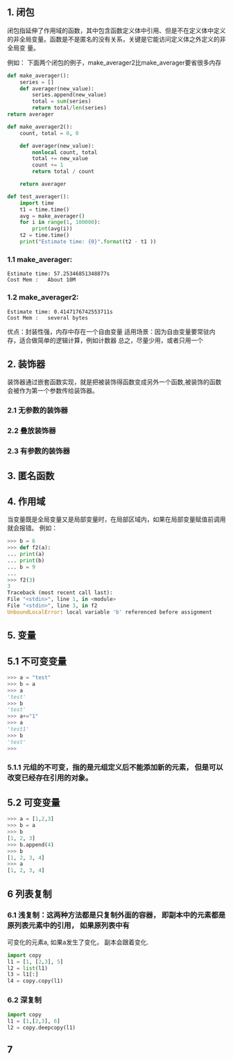 ## 1. 闭包
闭包指延伸了作用域的函数，其中包含函数定义体中引用、但是不在定义体中定义
的非全局变量。函数是不是匿名的没有关系，关键是它能访问定义体之外定义的非全局变
量。

例如： 下面两个闭包的例子，make_averager2比make_averager要省很多内存
```py
def make_averager():
    series = []
    def averager(new_value):
        series.append(new_value)
        total = sum(series)
        return total/len(series)
return averager

def make_averager2():
    count, total = 0, 0

    def averager(new_value):
        nonlocal count, total
        total += new_value
        count += 1
        return total / count

    return averager

def test_averager():
    import time
    t1 = time.time()
    avg = make_averager()
    for i in range(1, 100000):
        print(avg(i))
    t2 = time.time()
    print("Estimate time: {0}".format(t2 - t1 ))
```

### 1.1 make_averager:
    Estimate time: 57.25346851348877s
    Cost Mem :   About 10M 
### 1.2 make_averager2:
    Estimate time: 0.4147176742553711s
    Cost Mem :   several bytes

优点：封装性强，内存中存在一个自由变量
适用场景：因为自由变量要常驻内存，适合做简单的逻辑计算，例如计数器
总之，尽量少用，或者只用一个

## 2. 装饰器
装饰器通过嵌套函数实现，就是把被装饰得函数变成另外一个函数,被装饰的函数会被作为第一个参数传给装饰器。
### 2.1 无参数的装饰器
### 2.2 叠放装饰器
### 2.3 有参数的装饰器

## 3. 匿名函数

## 4. 作用域
当变量既是全局变量又是局部变量时，在局部区域内，如果在局部变量赋值前调用就会报错。
例如：
```py
>>> b = 6
>>> def f2(a):
... print(a)
... print(b)
... b = 9
...
>>> f2(3)
3
Traceback (most recent call last):
File "<stdin>", line 1, in <module>
File "<stdin>", line 3, in f2
UnboundLocalError: local variable 'b' referenced before assignment

```

## 5. 变量
## 5.1 不可变变量
```py
>>> a = "test"
>>> b = a
>>> a
'test'
>>> b
'test'
>>> a+="1"
>>> a
'test1'
>>> b
'test'
>>>


```

### 5.1.1 元组的不可变，指的是元组定义后不能添加新的元素， 但是可以改变已经存在引用的对象。

## 5.2 可变变量
```py
>>> a = [1,2,3]
>>> b = a
>>> b
[1, 2, 3]
>>> b.append(4)
>>> b
[1, 2, 3, 4]
>>> a
[1, 2, 3, 4]

```

## 6 列表复制
### 6.1 浅复制：这两种方法都是只复制外面的容器， 即副本中的元素都是原列表元素中的引用， 如果原列表中有
可变化的元素a, 如果a发生了变化， 副本会跟着变化.
```py
import copy
l1 = [1, [2,3], 5]
l2 = list(l1)          
l3 = l1[:]
l4 = copy.copy(l1)
```

### 6.2 深复制
```py
import copy
l1 = [1,[2,3], 6]
l2 = copy.deepcopy(l1)

```
## 7 

